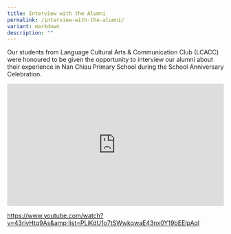 ```yaml
---
title: Interview with the Alumni
permalink: /interview-with-the-alumni/
variant: markdown
description: ""
---
```

Our students from Language Cultural Arts &amp; Communication Club (LCACC) were honoured to be given the opportunity to interview our alumni about their experience in Nan Chiau Primary School during the School Anniversary Celebration.

<div style="max-width: 560px;">
  <div style="position: relative; width: 100%; height: 0; padding-bottom: 56.25%; overflow: hidden;">
    <iframe style="position: absolute;top: 0;left: 0;width: 100%;height: 100%;" allowfullscreen="" allow="accelerometer; autoplay; clipboard-write; encrypted-media; gyroscope; picture-in-picture; web-share" frameborder="0" title="YouTube video player" src="https://www.youtube.com/watch?v=43rivHtq9As&amp;list=PLiKdU1o7tSWwkqwaE43nx0Y19bEElpAql&amp;index=1">
    </iframe>
  </div>
</div>

https://www.youtube.com/watch?v=43rivHtq9As&amp;list=PLiKdU1o7tSWwkqwaE43nx0Y19bEElpAql